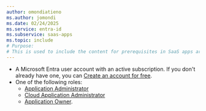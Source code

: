 ```yaml
---
author: omondiatieno
ms.author: jomondi
ms.date: 02/24/2025
ms.service: entra-id
ms.subservice: saas-apps
ms.topic: include
# Purpose:
# This is used to include the content for prerequisites in SaaS apps articles
---
```


- A Microsoft Entra user account with an active subscription. If you don't already have one, you can [Create an account for free](https://azure.microsoft.com/free/?WT.mc_id=A261C142F).
- One of the following roles: 
    - [Application Administrator](/entra/identity/role-based-access-control/permissions-reference#application-administrator)
    - [Cloud Application Administrator](/entra/identity/role-based-access-control/permissions-reference#cloud-application-administrator)
    - [Application Owner](/entra/fundamentals/users-default-permissions#owned-enterprise-applications).